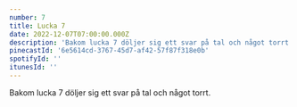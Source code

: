 ```yaml
---
number: 7
title: Lucka 7
date: 2022-12-07T07:00:00.000Z
description: 'Bakom lucka 7 döljer sig ett svar på tal och något torrt.'
pinecastId: '6e5614cd-3767-45d7-af42-57f87f318e0b'
spotifyId: ''
itunesId: ''
---
```


Bakom lucka 7 döljer sig ett svar på tal och något torrt.
